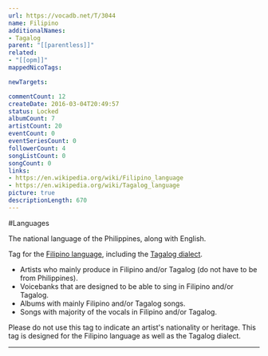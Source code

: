 ```yaml
---
url: https://vocadb.net/T/3044
name: Filipino
additionalNames: 
- Tagalog
parent: "[[parentless]]"
related:
- "[[opm]]"
mappedNicoTags:

newTargets:

commentCount: 12
createDate: 2016-03-04T20:49:57
status: Locked
albumCount: 7
artistCount: 20
eventCount: 0
eventSeriesCount: 0
followerCount: 4
songListCount: 0
songCount: 0
links: 
- https://en.wikipedia.org/wiki/Filipino_language
- https://en.wikipedia.org/wiki/Tagalog_language
picture: true
descriptionLength: 670
---
```


#Languages

The national language of the Philippines, along with English.

Tag for the [Filipino language](https://en.wikipedia.org/wiki/Filipino_language), including the [Tagalog dialect](https://en.wikipedia.org/wiki/Tagalog_language).

- Artists who mainly produce in Filipino and/or Tagalog (do not have to be from Philippines).
- Voicebanks that are designed to be able to sing in Filipino and/or Tagalog.
- Albums with mainly Filipino and/or Tagalog songs.
- Songs with majority of the vocals in Filipino and/or Tagalog.

Please do not use this tag to indicate an artist's nationality or heritage. This tag is designed for the Filipino language as well as the Tagalog dialect.

---

